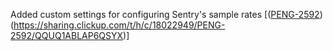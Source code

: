 Added custom settings for configuring Sentry's sample rates [([PENG-2592](https://app.clickup.com/t/18022949/PENG-2592))(https://sharing.clickup.com/t/h/c/18022949/PENG-2592/QQUQ1ABLAP6QSYX)]
